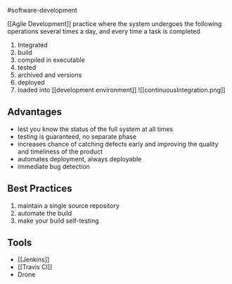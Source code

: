 
#software-development 

[[Agile Development]] practice where the system undergoes the following operations several times a day, and every time a task is completed
1. Integrated
2. build
3. compiled in executable
4. tested
5. archived and versions
6. deployed
7. loaded into [[development environment]]
![[continuousIntegration.png]]

## Advantages
- lest you know the status of the full system at all times
- testing is guaranteed, no separate phase 
- increases chance of catching defects early and improving the quality and timeliness of the product
- automates deployment, always deployable
- immediate bug detection
## Best Practices
1. maintain a single source repository
2. automate the build
3. make your build self-testing
## Tools
- [[Jenkins]]
- [[Travis CI]]
- Drone